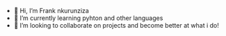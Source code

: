 - 👋 Hi, I’m Frank nkurunziza
- 🌱 I’m currently learning pyhton and other languages
- 💞️ I’m looking to collaborate on projects and become better at what i do!

<!---
franknkurunziza/franknkurunziza is a ✨ special ✨ repository because its `README.md` (this file) appears on your GitHub profile.
You can click the Preview link to take a look at your changes.
--->
